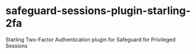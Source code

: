 # safeguard-sessions-plugin-starling-2fa
Starling Two-Factor Authentication plugin for Safeguard for Privileged Sessions
